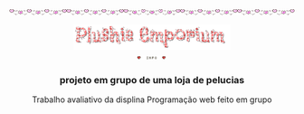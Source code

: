 <div style="display: flex;" align="center">
<img width="20%" src="images/uba09-heart-line.gif"><img width="20%" src="images/uba09-heart-line.gif"><img width="20%" src="images/uba09-heart-line.gif"><img width="20%" src="images/uba09-heart-line.gif"><img width="20%" src="images/uba09-heart-line.gif">
</div>
&#8203
<div align="center"> <img width="55%" src="images/Plushie_Emporium.gif">

<div style="flex" ><img width="10%" src="images/05a-info.gif" style="margin-left: -2px;"></div>

### projeto em grupo de uma loja de pelucias

Trabalho avaliativo da displina Programação web feito em grupo